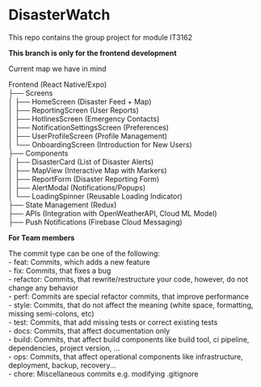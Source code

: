 # DisasterWatch
  This repo contains the group project for module IT3162

 **This branch is only for the frontend development**

 Current map we have in mind

 Frontend (React Native/Expo)<br/>
   ├── Screens<br/>
   │     ├── HomeScreen (Disaster Feed + Map)<br/>
   │     ├── ReportingScreen (User Reports)<br/>
   │     ├── HotlinesScreen (Emergency Contacts)<br/>
   │     ├── NotificationSettingsScreen (Preferences)<br/>
   │     ├── UserProfileScreen (Profile Management)<br/>
   │     └── OnboardingScreen (Introduction for New Users)<br/>
   ├── Components<br/>
   │     ├── DisasterCard (List of Disaster Alerts)<br/>
   │     ├── MapView (Interactive Map with Markers)<br/>
   │     ├── ReportForm (Disaster Reporting Form)<br/>
   │     ├── AlertModal (Notifications/Popups)<br/>
   │     └── LoadingSpinner (Reusable Loading Indicator)<br/>
   ├── State Management (Redux)<br/>
   ├── APIs (Integration with OpenWeatherAPI, Cloud ML Model)<br/>
   ├── Push Notifications (Firebase Cloud Messaging)<br/>

  **For Team members**

  The commit type can be one of the following:<br/>
    - feat: Commits, which adds a new feature<br/>
    - fix: Commits, that fixes a bug<br/>
    - refactor: Commits, that rewrite/restructure your code, however, do not change any behavior<br/>
    - perf: Commits are special refactor commits, that improve performance<br/>
    - style: Commits, that do not affect the meaning (white space, formatting, missing semi-colons, etc)<br/>
    - test: Commits, that add missing tests or correct existing tests<br/>
    - docs: Commits, that affect documentation only<br/>
    - build: Commits, that affect build components like build tool, ci pipeline, dependencies, project version, ...<br/>
    - ops: Commits, that affect operational components like infrastructure, deployment, backup, recovery...<br/>
    - chore: Miscellaneous commits e.g. modifying .gitignore<br/>